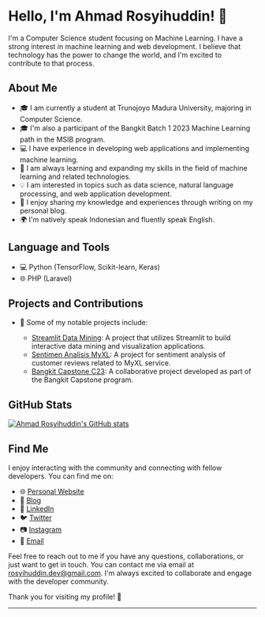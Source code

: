 # Hello, I'm Ahmad Rosyihuddin! 👋

I'm a Computer Science student focusing on Machine Learning. I have a strong interest in machine learning and web development. I believe that technology has the power to change the world, and I'm excited to contribute to that process.

## About Me

- 🎓 I am currently a student at Trunojoyo Madura University, majoring in Computer Science.
- 🎓 I'm also a participant of the Bangkit Batch 1 2023 Machine Learning path in the MSIB program.
- 💻 I have experience in developing web applications and implementing machine learning.
- 🌱 I am always learning and expanding my skills in the field of machine learning and related technologies.
- 💡 I am interested in topics such as data science, natural language processing, and web application development.
- 📝 I enjoy sharing my knowledge and experiences through writing on my personal blog.
- 🌍 I'm natively speak Indonesian and fluently speak English.

## Language and Tools

- 💻 Python (TensorFlow, Scikit-learn, Keras)
- 🌐 PHP (Laravel)

## Projects and Contributions

- 🌟 Some of my notable projects include:

  - [Streamlit Data Mining](https://github.com/a-rosyihuddin/streamlit-datamining): A project that utilizes Streamlit to build interactive data mining and visualization applications.
  - [Sentimen Analisis MyXL](https://github.com/a-rosyihuddin/sentimen-analisis-Myxl): A project for sentiment analysis of customer reviews related to MyXL service.
  - [Bangkit Capstone C23](https://github.com/Bangkit-Capstone-C23-PC639): A collaborative project developed as part of the Bangkit Capstone program.

## GitHub Stats

[![Ahmad Rosyihuddin's GitHub stats](https://github-readme-stats.vercel.app/api?username=a-rosyihuddin&show_icons=true&theme=radical)](https://github.com/a-rosyihuddin)

## Find Me

I enjoy interacting with the community and connecting with fellow developers. You can find me on:

- 🌐 [Personal Website](https://www.example.com)
- 📝 [Blog](https://blog.example.com)
- 💼 [LinkedIn](https://www.linkedin.com/in/your-name)
- 🐦 [Twitter](https://twitter.com/your-handle)
- 📷 [Instagram](https://www.instagram.com/your-handle)
- 📧 [Email](mailto:rosyihuddin.dev@gmail.com)

Feel free to reach out to me if you have any questions, collaborations, or just want to get in touch. You can contact me via email at rosyihuddin.dev@gmail.com. I'm always excited to collaborate and engage with the developer community.

Thank you for visiting my profile! 👋

---
